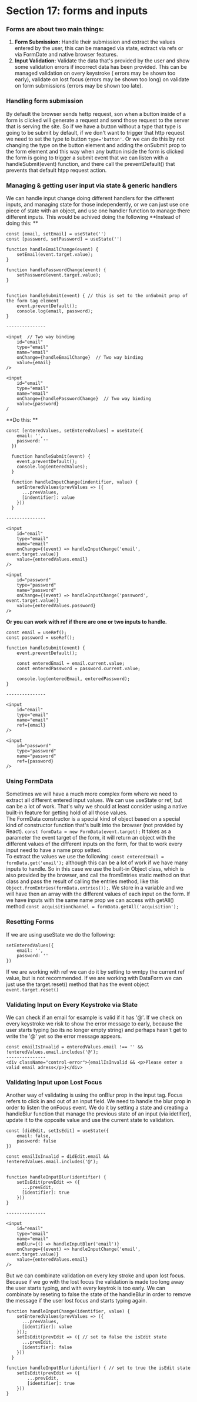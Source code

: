 # Section 17: forms and inputs
### Forms are about two main things: 
1. **Form Submission:** Handle their submission and extract the values entered by the user, this can be managed via state, extract via refs or via FormDate and native browser features.
2. **Input Validation:** Validate the data that's provided by the user and show some validation errors if incorrect data has been provided. This can be managed validation on overy keystroke ( errors may be shown too early), validate on lost focus (errors may be shown too long) on validate on form submissions (errors may be shown too late).

### Handling form submission
By default the browser sends hettp request, son when a button inside of a form is clicked will generate a request and send those request to the server that is serving the site. So if we have a button without a type that type is going to be submit by default, if we don't want to trigger that http request we need to set the type to button `type='button'`. Or we can do this by not changing the type on the button element and adding the onSubmit prop to the form element and this way when any button inside the form is clicked the form is going to trigger a submit event that we can listen with a handleSubmit(event) function, and there call the preventDefault() that prevents that default htpp request action.

### Managing & getting user input via state & generic handlers
We can handle input change doing different handlers for the different inputs, and managing state for those independently, or we can just use one piece of state with an object, and use one handler function to manage there different inputs. This would be achived doing the following
**Instead of doing this: **
~~~
const [email, setEmail] = useState('')
const [password, setPassword] = useState('')

function handleEmailChange(event) {
    setEmail(event.target.value);
}

function handlePasswordChange(event) {
    setPassword(event.target.value);
}


function handleSubmit(event) { // this is set to the onSubmit prop of the form tag element
    event.preventDefault();
    console.log(email, password);
}

---------------

<input  // Two way binding
    id="email" 
    type="email" 
    name="email" 
    onChange={handleEmailChange}  // Two way binding
    value={email}
/>

<input 
    id="email" 
    type="email" 
    name="email" 
    onChange={handlePasswordChange}  // Two way binding
    value={password}
/
~~~
**Do this: **
~~~
const [enteredValues, setEnteredValues] = useState({
    email: '',
    password: ''
  })

  function handleSubmit(event) {
    event.preventDefault();
    console.log(enteredValues);
  }
  
  function handleInputChange(indentifier, value) {
    setEnteredValues(prevValues => ({
      ...prevValues,
      [indentifier]: value
    }))
  }

---------------

<input 
    id="email" 
    type="email" 
    name="email" 
    onChange={(event) => handleInputChange('email', event.target.value)}
    value={enteredValues.email}
/>

<input 
    id="password" 
    type="password" 
    name="password" 
    onChange={(event) => handleInputChange('password', event.target.value)}
    value={enteredValues.password}
/>
~~~
**Or you can work with ref if there are one or two inputs to handle.**
~~~
const email = useRef();
const password = useRef();

function handleSubmit(event) {
    event.preventDefault();

    const enteredEmail = email.current.value;
    const enteredPassword = password.current.value;

    console.log(enteredEmail, enteredPassword);
}

---------------

<input 
    id="email" 
    type="email" 
    name="email" 
    ref={email}
/>

<input 
    id="password" 
    type="password" 
    name="password" 
    ref={password}
/>
~~~

### Using FormData
Sometimes we will have a much more complex form where we need to  extract all different entered input values. We can use useState or ref, but can be a lot of work. That's why we should at least consider using a native built-in feature for getting hold of all those values. \
The FormData constructor is a special kind of object based on a special kind of constructor function that's built into the browser (not provided by React). `const formData = new FormData(event.target);` It takes as a parameter the event target of the form, it will return an object with the different values of the different inputs on the form, for that to work every input need to have a name prop setted. \
To extract the values we use the following: `const enteredEmail = formData.get('email');` although this can be a lot of work if we have many inputs to handle. So in this case we use the built-in Object class, which is also provided by the browser, and call the fromEntries static method on that class and pass the result of calling the entries method, like this `Object.fromEntries(formData.entries());`. We store in a variable and we will have then an array with the different values of each input on the form.
If we have inputs with the same name prop we can access with getAll() method `const acquisitionChannel = formData.getAll('acquisition');`

### Resetting Forms
If we are using useState we do the following:
~~~
setEnteredValues({
    email: '',
    password: ''
})
~~~
If we are working with ref we can do it by setting to wmtpy the current ref value, but is not recommended. 
If we are working with DataForm we can just use the target.reset() method that has the event object `event.target.reset()`

### Validating Input on Every Keystroke via State
We can check if an email for example is valid if it has '@'. If we check on every keystroke we risk to show the error message to early, because the user starts typing (so its no longer empty string) and perhaps hasn't get to write the '@' yet so the error message appears.

~~~
const emailIsInvalid = enteredValues.email !== '' && !enteredValues.email.includes('@');
---------------
<div className="control-error">{emailIsInvalid && <p>Please enter a valid email adress</p>}</div>
~~~

### Validating Input upon Lost Focus
Another way of validating is using the onBlur prop in the input tag. Focus refers to click in and out of an input field. We need to handle the blur prop in order to listen the onFocus event. We do it by setting a state and creating a handleBlur function that manage the previous state of an input (via idetifier), update it to the opposite value and use the current state to validation.
~~~
const [didEdit, setIsEdit] = useState({
    email: false,
    password: false
})

const emailIsInvalid = didEdit.email && !enteredValues.email.includes('@');


function handleInputBlur(identifier) {
    setIsEdit(prevEdit => ({
      ...prevEdit,
      [identifier]: true
    }))
}

---------------

<input 
    id="email" 
    type="email" 
    name="email" 
    onBlur={() => handleInputBlur('email')}
    onChange={(event) => handleInputChange('email', event.target.value)}
    value={enteredValues.email}
/>
~~~
But we can combinate validation on every key stroke and upon lost focus. Because if we go with the lost focus the validation is made too long away the user starts typing, and with every keytrok is too early. We can combinate by reseting to false the state of the handleBlur in order to remove the message if the user lost focus and starts typing again. 
~~~
function handleInputChange(identifier, value) {
    setEnteredValues(prevValues => ({
      ...prevValues,
      [identifier]: value
    }));
    setIsEdit(prevEdit => ({ // set to false the isEdit state
      ...prevEdit,
      [identifier]: false
    }))
  }

function handleInputBlur(identifier) { // set to true the isEdit state
    setIsEdit(prevEdit => ({
        ...prevEdit,
        [identifier]: true
    }))
}
~~~